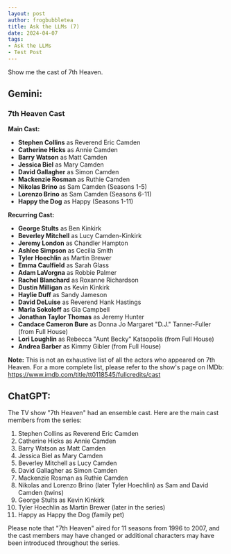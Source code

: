 ```yaml
---
layout: post
author: frogbubbletea
title: Ask the LLMs (7)
date: 2024-04-07
tags: 
- Ask the LLMs
- Test Post
---
```


Show me the cast of 7th Heaven.

## Gemini:

### 7th Heaven Cast

**Main Cast:**

* **Stephen Collins** as Reverend Eric Camden
* **Catherine Hicks** as Annie Camden
* **Barry Watson** as Matt Camden
* **Jessica Biel** as Mary Camden
* **David Gallagher** as Simon Camden
* **Mackenzie Rosman** as Ruthie Camden
* **Nikolas Brino** as Sam Camden (Seasons 1-5)
* **Lorenzo Brino** as Sam Camden (Seasons 6-11)
* **Happy the Dog** as Happy (Seasons 1-11)

**Recurring Cast:**

* **George Stults** as Ben Kinkirk
* **Beverley Mitchell** as Lucy Camden-Kinkirk
* **Jeremy London** as Chandler Hampton
* **Ashlee Simpson** as Cecilia Smith
* **Tyler Hoechlin** as Martin Brewer
* **Emma Caulfield** as Sarah Glass
* **Adam LaVorgna** as Robbie Palmer
* **Rachel Blanchard** as Roxanne Richardson
* **Dustin Milligan** as Kevin Kinkirk
* **Haylie Duff** as Sandy Jameson
* **David DeLuise** as Reverend Hank Hastings
* **Marla Sokoloff** as Gia Campbell
* **Jonathan Taylor Thomas** as Jeremy Hunter
* **Candace Cameron Bure** as Donna Jo Margaret "D.J." Tanner-Fuller (from Full House)
* **Lori Loughlin** as Rebecca "Aunt Becky" Katsopolis (from Full House)
* **Andrea Barber** as Kimmy Gibler (from Full House)

**Note:** This is not an exhaustive list of all the actors who appeared on 7th Heaven. For a more complete list, please refer to the show's page on IMDb: https://www.imdb.com/title/tt0118545/fullcredits/cast

## ChatGPT:

The TV show "7th Heaven" had an ensemble cast. Here are the main cast members from the series:

1. Stephen Collins as Reverend Eric Camden
2. Catherine Hicks as Annie Camden
3. Barry Watson as Matt Camden
4. Jessica Biel as Mary Camden
5. Beverley Mitchell as Lucy Camden
6. David Gallagher as Simon Camden
7. Mackenzie Rosman as Ruthie Camden
8. Nikolas and Lorenzo Brino (later Tyler Hoechlin) as Sam and David Camden (twins)
9. George Stults as Kevin Kinkirk
10. Tyler Hoechlin as Martin Brewer (later in the series)
11. Happy as Happy the Dog (family pet)

Please note that "7th Heaven" aired for 11 seasons from 1996 to 2007, and the cast members may have changed or additional characters may have been introduced throughout the series.